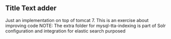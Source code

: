 ## Title Text adder

Just an implementation on top of tomcat 7. This is an exercise about improving code
NOTE: The extra folder for mysql-tta-indexing is part of Solr configuration and integration for elastic search purposed 
